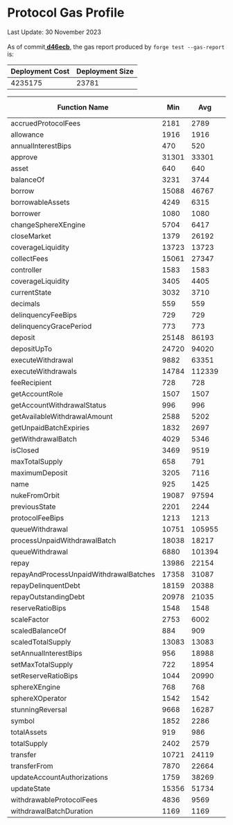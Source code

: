 # Protocol Gas Profile

Last Update: 30 November 2023\
\
As of commit[ ](https://github.com/wildcat-finance/wildcat-protocol/commit/d46ecb80842c523b224d2d2e793db9750b611d0a)[**d46ecb**](https://github.com/wildcat-finance/wildcat-protocol/commit/d46ecb80842c523b224d2d2e793db9750b611d0a), the gas report produced by `forge test --gas-report` is:&#x20;

| Deployment Cost | Deployment Size |
| --------------- | --------------- |
| 4235175         | 23781           |

<table><thead><tr><th width="296">Function Name</th><th width="90">Min</th><th width="91">Avg</th><th width="90">Median</th><th>Max</th><th># Calls</th></tr></thead><tbody><tr><td>accruedProtocolFees</td><td>2181</td><td>2789</td><td>2181</td><td>12181</td><td>23</td></tr><tr><td>allowance</td><td>1916</td><td>1916</td><td>1916</td><td>1916</td><td>5</td></tr><tr><td>annualInterestBips</td><td>470</td><td>520</td><td>470</td><td>2470</td><td>40</td></tr><tr><td>approve</td><td>31301</td><td>33301</td><td>31301</td><td>40301</td><td>9</td></tr><tr><td>asset</td><td>640</td><td>640</td><td>640</td><td>640</td><td>11</td></tr><tr><td>balanceOf</td><td>3231</td><td>3744</td><td>3231</td><td>5233</td><td>325</td></tr><tr><td>borrow</td><td>15088</td><td>46767</td><td>47727</td><td>47727</td><td>34</td></tr><tr><td>borrowableAssets</td><td>4249</td><td>6315</td><td>4249</td><td>18749</td><td>15</td></tr><tr><td>borrower</td><td>1080</td><td>1080</td><td>1080</td><td>1080</td><td>22</td></tr><tr><td>changeSphereXEngine</td><td>5704</td><td>6417</td><td>6417</td><td>7130</td><td>2</td></tr><tr><td>closeMarket</td><td>1379</td><td>26192</td><td>32950</td><td>37450</td><td>11</td></tr><tr><td>coverageLiquidity</td><td>13723</td><td>13723</td><td>13723</td><td>13723</td><td>1</td></tr><tr><td>collectFees</td><td>15061</td><td>27347</td><td>16349</td><td>50633</td><td>3</td></tr><tr><td>controller</td><td>1583</td><td>1583</td><td>1583</td><td>1583</td><td>33</td></tr><tr><td>coverageLiquidity</td><td>3405</td><td>4405</td><td>3405</td><td>13405</td><td>12</td></tr><tr><td>currentState</td><td>3032</td><td>3710</td><td>3032</td><td>13032</td><td>96</td></tr><tr><td>decimals</td><td>559</td><td>559</td><td>559</td><td>559</td><td>23</td></tr><tr><td>delinquencyFeeBips</td><td>729</td><td>729</td><td>729</td><td>729</td><td>23</td></tr><tr><td>delinquencyGracePeriod</td><td>773</td><td>773</td><td>773</td><td>773</td><td>24</td></tr><tr><td>deposit</td><td>25148</td><td>86193</td><td>97882</td><td>123982</td><td>4</td></tr><tr><td>depositUpTo</td><td>24720</td><td>94020</td><td>100362</td><td>123953</td><td>93</td></tr><tr><td>executeWithdrawal</td><td>9882</td><td>63351</td><td>31651</td><td>316919</td><td>9</td></tr><tr><td>executeWithdrawals</td><td>14784</td><td>112339</td><td>43022</td><td>348530</td><td>4</td></tr><tr><td>feeRecipient</td><td>728</td><td>728</td><td>728</td><td>728</td><td>22</td></tr><tr><td>getAccountRole</td><td>1507</td><td>1507</td><td>1507</td><td>1507</td><td>17</td></tr><tr><td>getAccountWithdrawalStatus</td><td>996</td><td>996</td><td>996</td><td>996</td><td>99</td></tr><tr><td>getAvailableWithdrawalAmount</td><td>2588</td><td>5202</td><td>3887</td><td>9140</td><td>7</td></tr><tr><td>getUnpaidBatchExpiries</td><td>1832</td><td>2697</td><td>1832</td><td>5832</td><td>184</td></tr><tr><td>getWithdrawalBatch</td><td>4029</td><td>5346</td><td>4698</td><td>18029</td><td>108</td></tr><tr><td>isClosed</td><td>3469</td><td>9519</td><td>13469</td><td>13469</td><td>24</td></tr><tr><td>maxTotalSupply</td><td>658</td><td>791</td><td>658</td><td>2658</td><td>15</td></tr><tr><td>maximumDeposit</td><td>3205</td><td>7116</td><td>4939</td><td>13205</td><td>3</td></tr><tr><td>name</td><td>925</td><td>1425</td><td>925</td><td>2925</td><td>24</td></tr><tr><td>nukeFromOrbit</td><td>19087</td><td>97594</td><td>56203</td><td>356677</td><td>12</td></tr><tr><td>previousState</td><td>2201</td><td>2244</td><td>2201</td><td>10201</td><td>184</td></tr><tr><td>protocolFeeBips</td><td>1213</td><td>1213</td><td>1213</td><td>1213</td><td>22</td></tr><tr><td>queueWithdrawal</td><td>10751</td><td>105955</td><td>117843</td><td>132438</td><td>61</td></tr><tr><td>processUnpaidWithdrawalBatch</td><td>18038</td><td>18217</td><td>18289</td><td>18324</td><td>3</td></tr><tr><td>queueWithdrawal</td><td>6880</td><td>101394</td><td>111162</td><td>122853</td><td>34</td></tr><tr><td>repay</td><td>13986</td><td>22154</td><td>25251</td><td>37226</td><td>3</td></tr><tr><td>repayAndProcessUnpaidWithdrawalBatches</td><td>17358</td><td>31087</td><td>30186</td><td>50781</td><td>14</td></tr><tr><td>repayDelinquentDebt</td><td>18159</td><td>20388</td><td>20916</td><td>22089</td><td>3</td></tr><tr><td>repayOutstandingDebt</td><td>20978</td><td>21035</td><td>21035</td><td>21093</td><td>2</td></tr><tr><td>reserveRatioBips</td><td>1548</td><td>1548</td><td>1548</td><td>1548</td><td>36</td></tr><tr><td>scaleFactor</td><td>2753</td><td>6002</td><td>4621</td><td>12753</td><td>30</td></tr><tr><td>scaledBalanceOf</td><td>884</td><td>909</td><td>884</td><td>4884</td><td>312</td></tr><tr><td>scaledTotalSupply</td><td>13083</td><td>13083</td><td>13083</td><td>13083</td><td>1</td></tr><tr><td>setAnnualInterestBips</td><td>956</td><td>18988</td><td>16934</td><td>30734</td><td>17</td></tr><tr><td>setMaxTotalSupply</td><td>722</td><td>18954</td><td>19555</td><td>30555</td><td>5</td></tr><tr><td>setReserveRatioBips</td><td>1044</td><td>20990</td><td>22771</td><td>32295</td><td>17</td></tr><tr><td>sphereXEngine</td><td>768</td><td>768</td><td>768</td><td>768</td><td>202</td></tr><tr><td>sphereXOperator</td><td>1542</td><td>1542</td><td>1542</td><td>1542</td><td>202</td></tr><tr><td>stunningReversal</td><td>9668</td><td>16287</td><td>11493</td><td>27701</td><td>3</td></tr><tr><td>symbol</td><td>1852</td><td>2286</td><td>1852</td><td>3852</td><td>23</td></tr><tr><td>totalAssets</td><td>919</td><td>986</td><td>919</td><td>5419</td><td>185</td></tr><tr><td>totalSupply</td><td>2402</td><td>2579</td><td>2402</td><td>4404</td><td>21</td></tr><tr><td>transfer</td><td>10721</td><td>24119</td><td>21168</td><td>43068</td><td>21</td></tr><tr><td>transferFrom</td><td>7870</td><td>22664</td><td>15162</td><td>44942</td><td>8</td></tr><tr><td>updateAccountAuthorizations</td><td>1759</td><td>38269</td><td>34640</td><td>75717</td><td>24</td></tr><tr><td>updateState</td><td>15356</td><td>51734</td><td>52265</td><td>74965</td><td>15</td></tr><tr><td>withdrawableProtocolFees</td><td>4836</td><td>9569</td><td>6704</td><td>15602</td><td>5</td></tr><tr><td>withdrawalBatchDuration</td><td>1169</td><td>1169</td><td>1169</td><td>1169</td><td>22</td></tr></tbody></table>




